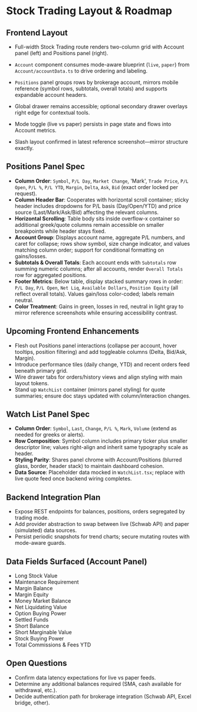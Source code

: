 # Stock Trading Layout & Roadmap

## Frontend Layout
- Full-width Stock Trading route renders two-column grid with Account panel (left) and Positions panel (right).
- `Account` component consumes mode-aware blueprint (`live`, `paper`) from `Account/accountData.ts` to drive ordering and labeling.
- `Positions` panel groups rows by brokerage account, mirrors mobile reference (symbol rows, subtotals, overall totals) and supports expandable account headers.
- Global drawer remains accessible; optional secondary drawer overlays right edge for contextual tools.
- Mode toggle (live vs paper) persists in page state and flows into Account metrics.

- Slash layout confirmed in latest reference screenshot—mirror structure exactly.
## Positions Panel Spec
- **Column Order**: `Symbol`, `P/L Day`, `Market Change`, 'Mark', `Trade Price`, `P/L Open`, `P/L %`, `P/L YTD`, `Margin`, `Delta`, `Ask`, `Bid` (exact order locked per request).
- **Column Header Bar**: Cooperates with horizontal scroll container; sticky header includes dropdowns for P/L basis (Day/Open/YTD) and price source (Last/Mark/Ask/Bid) affecting the relevant columns.
- **Horizontal Scrolling**: Table body sits inside overflow-x container so additional greek/quote columns remain accessible on smaller breakpoints while header stays fixed.
- **Account Group**: Displays account name, aggregate P/L numbers, and caret for collapse; rows show symbol, size change indicator, and values matching column order; support for conditional formatting on gains/losses.
- **Subtotals & Overall Totals**: Each account ends with `Subtotals` row summing numeric columns; after all accounts, render `Overall Totals` row for aggregated positions.
- **Footer Metrics**: Below table, display stacked summary rows in order: `P/L Day`, `P/L Open`, `Net Liq`, `Available Dollars`, `Position Equity` (all reflect overall totals). Values gain/loss color-coded; labels remain neutral.
- **Color Treatment**: Gains in green, losses in red, neutral in light gray to mirror reference screenshots while ensuring accessibility contrast.

## Upcoming Frontend Enhancements
- Flesh out Positions panel interactions (collapse per account, hover tooltips, position filtering) and add toggleable columns (Delta, Bid/Ask, Margin).
- Introduce performance tiles (daily change, YTD) and recent orders feed beneath primary grid.
- Wire drawer tabs for orders/history views and align styling with main layout tokens.
- Stand up `WatchList` container (mirrors panel styling) for quote summaries; ensure doc stays updated with column/interaction changes.

## Watch List Panel Spec
- **Column Order**: `Symbol`, `Last`, `Change`, `P/L %`, `Mark`, `Volume` (extend as needed for greeks or alerts).
- **Row Composition**: Symbol column includes primary ticker plus smaller descriptor line; values right-align and inherit same typography scale as header.
- **Styling Parity**: Shares panel chrome with Account/Positions (blurred glass, border, header stack) to maintain dashboard cohesion.
- **Data Source**: Placeholder data mocked in `WatchList.tsx`; replace with live quote feed once backend wiring completes.

## Backend Integration Plan
- Expose REST endpoints for balances, positions, orders segregated by trading mode.
- Add provider abstraction to swap between live (Schwab API) and paper (simulated) data sources.
- Persist periodic snapshots for trend charts; secure mutating routes with mode-aware guards.

## Data Fields Surfaced (Account Panel)
- Long Stock Value
- Maintenance Requirement
- Margin Balance
- Margin Equity
- Money Market Balance
- Net Liquidating Value
- Option Buying Power
- Settled Funds
- Short Balance
- Short Marginable Value
- Stock Buying Power
- Total Commissions & Fees YTD

## Open Questions
- Confirm data latency expectations for live vs paper feeds.
- Determine any additional balances required (SMA, cash available for withdrawal, etc.).
- Decide authentication path for brokerage integration (Schwab API, Excel bridge, other).
